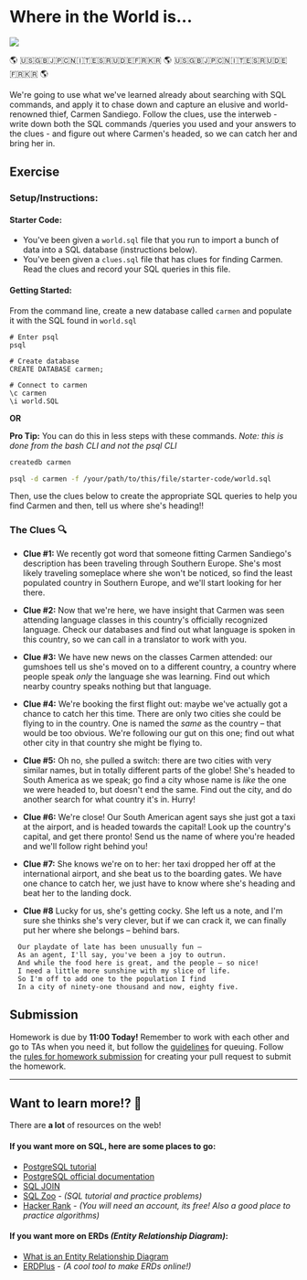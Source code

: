 
# Where in the World is...

![](https://i.giphy.com/13n8txR8c9UDHG.gif)

:earth_americas:   :us::uk::jp::cn::it::es::ru::de::fr::kr: :earth_americas: :us::uk::jp::cn::it::es::ru::de::fr::kr:   :earth_americas:

We're going to use what we've learned already about searching with SQL commands, and apply it to chase down and capture an elusive and world-renowned thief, Carmen Sandiego. Follow the clues, use the interweb - write down both the SQL commands /queries you used and your answers to the clues - and figure out where Carmen's headed, so we can catch her and bring her in.

## Exercise

### Setup/Instructions:

#### Starter Code:
- You've been given a `world.sql` file that you run to import a bunch of data into a SQL database (instructions below).
- You've been given a `clues.sql` file that has clues for finding Carmen.  Read the clues and record your SQL queries in this file.


#### Getting Started:

From the command line, create a new database called `carmen` and populate it with the SQL found in `world.sql`

```
# Enter psql
psql

# Create database
CREATE DATABASE carmen;

# Connect to carmen
\c carmen
\i world.SQL
```

**OR**

**Pro Tip:** You can do this in less steps with these commands.  _Note: this is done from the bash CLI and not the psql CLI_

```bash
createdb carmen

psql -d carmen -f /your/path/to/this/file/starter-code/world.sql
```

Then, use the clues below to create the appropriate SQL queries to help you find Carmen and then, tell us where she's heading!!

### The Clues :mag:

  - **Clue #1:** We recently got word that someone fitting Carmen Sandiego's description has been traveling through Southern Europe. She's most likely traveling someplace where she won't be noticed, so find the least populated country in Southern Europe, and we'll start looking for her there.

  - **Clue #2:** Now that we're here, we have insight that Carmen was seen attending language classes in this country's officially recognized language. Check our databases and find out what language is spoken in this country, so we can call in a translator to work with you.

  - **Clue #3:** We have new news on the classes Carmen attended: our gumshoes tell us she's moved on to a different country, a country where people speak *only* the language she was learning. Find out which nearby country speaks nothing but that language.

  - **Clue #4:** We're booking the first flight out: maybe we've actually got a chance to catch her this time. There are only two cities she could be flying to in the country. One is named the *same* as the country – that would be too obvious. We're following our gut on this one; find out what other city in that country she might be flying to.

  - **Clue #5:** Oh no, she pulled a switch: there are two cities with very similar names, but in totally different parts of the globe! She's headed to South America as we speak; go find a city whose name is *like* the one we were headed to, but doesn't end the same. Find out the city, and do another search for what country it's in. Hurry!

  - **Clue #6:** We're close! Our South American agent says she just got a taxi at the airport, and is headed towards the capital! Look up the country's capital, and get there pronto! Send us the name of where you're headed and we'll follow right behind you!

  - **Clue #7:** She knows we're on to her: her taxi dropped her off at the international airport, and she beat us to the boarding gates. We have one chance to catch her, we just have to know where she's heading and beat her to the landing dock.

  - **Clue #8** Lucky for us, she's getting cocky. She left us a note, and I'm sure she thinks she's very clever, but if we can crack it, we can finally put her where she belongs – behind bars.

```
  Our playdate of late has been unusually fun –
  As an agent, I'll say, you've been a joy to outrun.
  And while the food here is great, and the people – so nice!
  I need a little more sunshine with my slice of life.
  So I'm off to add one to the population I find
  In a city of ninety-one thousand and now, eighty five.
```


## Submission

Homework is due by **11:00 Today!** Remember to work with each other and go to TAs when you need it, but follow the [guidelines](https://git.generalassemb.ly/wdi-nyc-8-28/Course-Information/blob/master/how-to-queue-with-TAs.md) for queuing. Follow the [rules for homework submission](https://git.generalassemb.ly/wdi-nyc-8-28/Course-Information/blob/master/homework.md) for creating your pull request to submit the homework.

---

## Want to learn more!? :book:

There are **a lot** of resources on the web!

#### If you want more on SQL, here are some places to go:

- [PostgreSQL tutorial](http://www.tutorialspoint.com/postgresql/)
- [PostgreSQL official documentation](http://www.postgresql.org/docs/)
- [SQL JOIN](http://www.dofactory.com/sql/join)
- [SQL Zoo](http://sqlzoo.net/) - _(SQL tutorial and practice problems)_
- [Hacker Rank](https://www.hackerrank.com/domains/sql/select) - _(You will need an account, its free! Also a good place to practice algorithms)_

#### If you want more on ERDs _(Entity Relationship Diagram)_:

- [What is an Entity Relationship Diagram](https://www.lucidchart.com/pages/er-diagrams)
- [ERDPlus](https://erdplus.com/) - _(A cool tool to make ERDs online!)_
